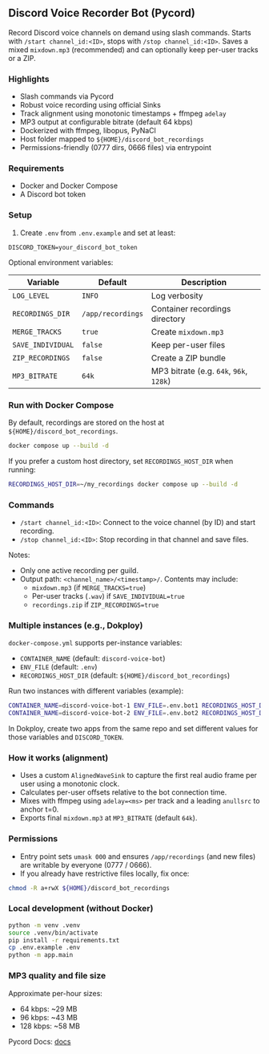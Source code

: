 ## Discord Voice Recorder Bot (Pycord)

Record Discord voice channels on demand using slash commands. Starts with `/start channel_id:<ID>`, stops with `/stop channel_id:<ID>`. Saves a mixed `mixdown.mp3` (recommended) and can optionally keep per-user tracks or a ZIP.

### Highlights

- Slash commands via Pycord
- Robust voice recording using official Sinks
- Track alignment using monotonic timestamps + ffmpeg `adelay`
- MP3 output at configurable bitrate (default 64 kbps)
- Dockerized with ffmpeg, libopus, PyNaCl
- Host folder mapped to `${HOME}/discord_bot_recordings`
- Permissions-friendly (0777 dirs, 0666 files) via entrypoint

### Requirements

- Docker and Docker Compose
- A Discord bot token

### Setup

1) Create `.env` from `.env.example` and set at least:

```env
DISCORD_TOKEN=your_discord_bot_token
```

Optional environment variables:

| Variable | Default | Description |
| --- | --- | --- |
| `LOG_LEVEL` | `INFO` | Log verbosity |
| `RECORDINGS_DIR` | `/app/recordings` | Container recordings directory |
| `MERGE_TRACKS` | `true` | Create `mixdown.mp3` |
| `SAVE_INDIVIDUAL` | `false` | Keep per-user files |
| `ZIP_RECORDINGS` | `false` | Create a ZIP bundle |
| `MP3_BITRATE` | `64k` | MP3 bitrate (e.g. `64k`, `96k`, `128k`) |

### Run with Docker Compose

By default, recordings are stored on the host at `${HOME}/discord_bot_recordings`.

```bash
docker compose up --build -d
```

If you prefer a custom host directory, set `RECORDINGS_HOST_DIR` when running:

```bash
RECORDINGS_HOST_DIR=~/my_recordings docker compose up --build -d
```

### Commands

- `/start channel_id:<ID>`: Connect to the voice channel (by ID) and start recording.
- `/stop channel_id:<ID>`: Stop recording in that channel and save files.

Notes:
- Only one active recording per guild.
- Output path: `<channel_name>/<timestamp>/`. Contents may include:
  - `mixdown.mp3` (if `MERGE_TRACKS=true`)
  - Per-user tracks (`.wav`) if `SAVE_INDIVIDUAL=true`
  - `recordings.zip` if `ZIP_RECORDINGS=true`

### Multiple instances (e.g., Dokploy)

`docker-compose.yml` supports per-instance variables:

- `CONTAINER_NAME` (default: `discord-voice-bot`)
- `ENV_FILE` (default: `.env`)
- `RECORDINGS_HOST_DIR` (default: `${HOME}/discord_bot_recordings`)

Run two instances with different variables (example):

```bash
CONTAINER_NAME=discord-voice-bot-1 ENV_FILE=.env.bot1 RECORDINGS_HOST_DIR=~/discord_bot_recordings/bot1 docker compose up -d
CONTAINER_NAME=discord-voice-bot-2 ENV_FILE=.env.bot2 RECORDINGS_HOST_DIR=~/discord_bot_recordings/bot2 docker compose up -d
```

In Dokploy, create two apps from the same repo and set different values for those variables and `DISCORD_TOKEN`.

### How it works (alignment)

- Uses a custom `AlignedWaveSink` to capture the first real audio frame per user using a monotonic clock.
- Calculates per-user offsets relative to the bot connection time.
- Mixes with ffmpeg using `adelay=<ms>` per track and a leading `anullsrc` to anchor t=0.
- Exports final `mixdown.mp3` at `MP3_BITRATE` (default `64k`).

### Permissions

- Entry point sets `umask 000` and ensures `/app/recordings` (and new files) are writable by everyone (0777 / 0666).
- If you already have restrictive files locally, fix once:

```bash
chmod -R a+rwX ${HOME}/discord_bot_recordings
```

### Local development (without Docker)

```bash
python -m venv .venv
source .venv/bin/activate
pip install -r requirements.txt
cp .env.example .env
python -m app.main
```

### MP3 quality and file size

Approximate per-hour sizes:
- 64 kbps: ~29 MB
- 96 kbps: ~43 MB
- 128 kbps: ~58 MB

Pycord Docs: [docs](https://docs.pycord.dev/en/master/index.html)


